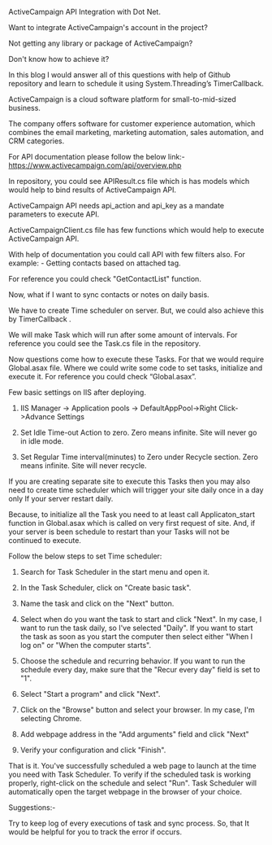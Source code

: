 ActiveCampaign API Integration with Dot Net. 

Want to integrate ActiveCampaign's  account in the project?

Not getting any library or package of ActiveCampaign?

Don't know how to achieve it?

In this blog I would answer all of this questions with help of Github repository and learn to schedule it using System.Threading’s TimerCallback. 

ActiveCampaign is a cloud software platform for small-to-mid-sized business. 

The company offers software for customer experience automation, which combines the email marketing, marketing automation, sales automation, and CRM categories. 

For API documentation please follow the below link:-
https://www.activecampaign.com/api/overview.php 

In repository, you could see APIResult.cs file which is has models which would help to bind results of ActiveCampaign API.

ActiveCampaign API needs api_action and api_key as a mandate parameters to execute API. 

ActiveCampaignClient.cs file has few functions which would help to execute ActiveCampaign API.

With help of  documentation you could call API  with few filters also. For example: - Getting contacts based on attached tag.

For reference you could check "GetContactList" function.

Now, what if I want to sync contacts or notes on daily basis.

We have to create Time scheduler on server. But, we could also achieve this by TimerCallback . 

We will make Task which will run after some amount of intervals. For reference you could see the Task.cs file in the repository.

Now questions come how to execute these Tasks. For that we would require Global.asax file. Where we could write some code to set tasks, initialize and execute it. For reference you could check “Global.asax”.

Few basic settings on IIS after deploying.

 1. IIS Manager -> Application pools -> DefaultAppPool->Right Click->Advance Settings

2. Set Idle Time-out Action to zero. Zero means infinite. Site will never go in idle mode.

3. Set Regular Time interval(minutes) to Zero under Recycle section. Zero means infinite. Site will never recycle. 

If you are creating separate site to execute this Tasks then you may also need to create time scheduler which will trigger your site daily once in a day only If your server restart daily.

Because, to initialize all the Task you need to at least call Applicaton_start function in Global.asax which is called on very first request of site. And, if your server is been schedule to restart than your Tasks will not be continued to execute.

Follow the below steps to set Time scheduler:

1. Search for Task Scheduler in the start menu and open it.

2. In the Task Scheduler, click on "Create basic task".

3. Name the task and click on the "Next" button.

4. Select when do you want the task to start and click "Next". In my case, I want to run the task daily, so I've selected "Daily". If you want to start the task as soon as you start the computer then select either "When I log on" or "When the computer starts".

5. Choose the schedule and recurring behavior. If you want to run the schedule every day, make sure that the "Recur every day" field is set to "1".

6. Select "Start a program" and click "Next".

7. Click on the "Browse" button and select your browser. In my case, I'm selecting Chrome.

8. Add webpage address in the "Add arguments" field and click "Next"

9. Verify your configuration and click "Finish".

That is it. You've successfully scheduled a web page to launch at the time you need with Task Scheduler. To verify if the scheduled task is working properly, right-click on the schedule and select "Run". Task Scheduler will automatically open the target webpage in the browser of your choice.

Suggestions:- 

Try to keep log of every executions of task and sync process. So, that It would be helpful for you to track the error if occurs.
 
